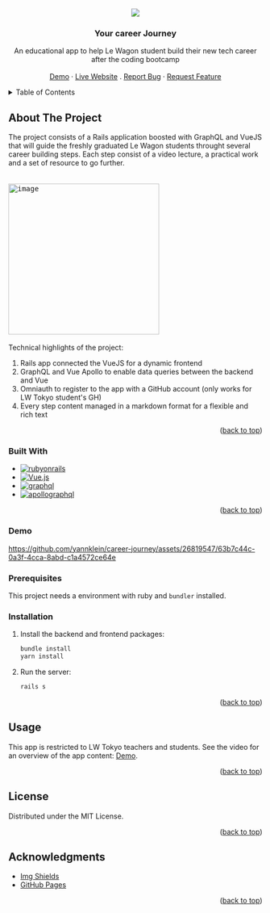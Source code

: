 <a name="readme-top"></a>
<!-- PROJECT LOGO -->
<br />
<div align="center">
  <a href="https://github.com/yannklein/career-journey">
    <img src="https://github.com/yannklein/career-journey/assets/26819547/477adaea-43b2-4f6a-b767-01df3136ac34">
  </a>

  <h3 align="center">Your career Journey</h3>

  <p align="center">
    An educational app to help Le Wagon student build their new tech career after the coding bootcamp
    <br />
    <br />
    <a href="#demo">Demo</a>
    ·
    <a href="https://career-journey.herokuapp.com/">Live Website</a>
    .
    <a href="https://github.com/yannklein/nanikiro/issues">Report Bug</a>
    ·
    <a href="https://github.com/yannklein/nanikiro/issues">Request Feature</a>
  </p>
</div>



<!-- TABLE OF CONTENTS -->
<details>
  <summary>Table of Contents</summary>
  <ol>
    <li>
      <a href="#about-the-project">About The Project</a>
      <ul>
        <li><a href="#built-with">Built With</a></li>
        <li><a href="#demo">Demo</a></li>
      </ul>
    </li>
    <li>
      <a href="#getting-started">Getting Started</a>
      <ul>
        <li><a href="#prerequisites">Prerequisites</a></li>
        <li><a href="#installation">Installation</a></li>
      </ul>
    </li>
    <li><a href="#usage">Usage</a></li>
    <li><a href="#roadmap">Roadmap</a></li>
    <li><a href="#contributing">Contributing</a></li>
    <li><a href="#license">License</a></li>
    <li><a href="#acknowledgments">Acknowledgments</a></li>
  </ol>
</details>



<!-- ABOUT THE PROJECT -->
## About The Project

The project consists of a Rails application boosted with GraphQL and VueJS that will guide the freshly graduated Le Wagon students throught several career building steps. Each step consist of a video lecture, a practical work and a set of resource to go further. 
<br><br>
<kbd>  
  <img width="299" alt="image" src="https://github.com/yannklein/career-journey/assets/26819547/07b610ba-453b-47af-a101-092e3baf4b43">
</kbd>
<br><br>
Technical highlights of the project:
1. Rails app connected the VueJS for a dynamic frontend
2. GraphQL and Vue Apollo to enable data queries between the backend and Vue
3. Omniauth to register to the app with a GitHub account (only works for LW Tokyo student's GH)
4. Every step content managed in a markdown format for a flexible and rich text

<p align="right">(<a href="#readme-top">back to top</a>)</p>



### Built With
* [![rubyonrails][rubyonrails]][rubyonrails-url]
* [![Vue.js][Vue.js]][Vue-url]
* [![graphql][graphql]][graphql-url]
* [![apollographql][apollographql]][apollographql-url]

<p align="right">(<a href="#readme-top">back to top</a>)</p>

### Demo


https://github.com/yannklein/career-journey/assets/26819547/63b7c44c-0a3f-4cca-8abd-c1a4572ce64e






<!-- GETTING STARTED -->

### Prerequisites

This project needs a environment with ruby and `bundler` installed.

### Installation

1. Install the backend and frontend packages:
   ```sh
   bundle install
   yarn install
   ```
2. Run the server:
   ```sh
   rails s
   ``` 

<p align="right">(<a href="#readme-top">back to top</a>)</p>



<!-- USAGE EXAMPLES -->
## Usage

This app is restricted to LW Tokyo teachers and students.
See the video for an overview of the app content: <a href="#demo">Demo</a>.

<p align="right">(<a href="#readme-top">back to top</a>)</p>


<!-- LICENSE -->
## License

Distributed under the MIT License.

<p align="right">(<a href="#readme-top">back to top</a>)</p>



<!-- ACKNOWLEDGMENTS -->
## Acknowledgments

* [Img Shields](https://shields.io)
* [GitHub Pages](https://pages.github.com)

<p align="right">(<a href="#readme-top">back to top</a>)</p>



<!-- MARKDOWN LINKS & IMAGES -->
<!-- https://www.markdownguide.org/basic-syntax/#reference-style-links -->
[contributors-shield]: https://img.shields.io/github/contributors/othneildrew/Best-README-Template.svg?style=for-the-badge
[contributors-url]: https://github.com/othneildrew/Best-README-Template/graphs/contributors
[forks-shield]: https://img.shields.io/github/forks/othneildrew/Best-README-Template.svg?style=for-the-badge
[forks-url]: https://github.com/othneildrew/Best-README-Template/network/members
[stars-shield]: https://img.shields.io/github/stars/othneildrew/Best-README-Template.svg?style=for-the-badge
[stars-url]: https://github.com/othneildrew/Best-README-Template/stargazers
[issues-shield]: https://img.shields.io/github/issues/othneildrew/Best-README-Template.svg?style=for-the-badge
[issues-url]: https://github.com/othneildrew/Best-README-Template/issues
[license-shield]: https://img.shields.io/github/license/othneildrew/Best-README-Template.svg?style=for-the-badge
[license-url]: https://github.com/othneildrew/Best-README-Template/blob/master/LICENSE.txt
[linkedin-shield]: https://img.shields.io/badge/-LinkedIn-black.svg?style=for-the-badge&logo=linkedin&colorB=555
[linkedin-url]: https://linkedin.com/in/othneildrew
[product-screenshot]: images/screenshot.png
[Next.js]: https://img.shields.io/badge/next.js-000000?style=for-the-badge&logo=nextdotjs&logoColor=white
[Next-url]: https://nextjs.org/
[React.js]: https://img.shields.io/badge/React-20232A?style=for-the-badge&logo=react&logoColor=61DAFB
[React-url]: https://reactjs.org/
[Vue.js]: https://img.shields.io/badge/Vue.js-35495E?style=for-the-badge&logo=vuedotjs&logoColor=4FC08D
[Vue-url]: https://vuejs.org/
[Angular.io]: https://img.shields.io/badge/Angular-DD0031?style=for-the-badge&logo=angular&logoColor=white
[Angular-url]: https://angular.io/
[Svelte.dev]: https://img.shields.io/badge/Svelte-4A4A55?style=for-the-badge&logo=svelte&logoColor=FF3E00
[Svelte-url]: https://svelte.dev/
[Laravel.com]: https://img.shields.io/badge/Laravel-FF2D20?style=for-the-badge&logo=laravel&logoColor=white
[Laravel-url]: https://laravel.com
[Bootstrap.com]: https://img.shields.io/badge/Bootstrap-563D7C?style=for-the-badge&logo=bootstrap&logoColor=white
[Bootstrap-url]: https://getbootstrap.com
[JQuery.com]: https://img.shields.io/badge/jQuery-0769AD?style=for-the-badge&logo=jquery&logoColor=white
[JQuery-url]: https://jquery.com 
[Python]: https://img.shields.io/badge/Python-3776AB?style=for-the-badge&logo=python&logoColor=FFE466
[Python-url]: https://www.python.org
[ffmpeg]: https://img.shields.io/badge/ffmpeg-007808?style=for-the-badge&logo=ffmpeg&logoColor=black
[ffmpeg-url]: https://ffmpeg.org
[chrome]: https://img.shields.io/badge/Chrome%20Extension-lightgray?style=for-the-badge&logo=googlechrome&logoColor=FC521F
[chrome-url]: https://chromewebstore.google.com
[Flask]: https://img.shields.io/badge/flask-black?style=for-the-badge&logo=flask&logoColor=white
[Flask-url]: https://flask.palletsprojects.com/en/3.0.x/
[googletranslate]: https://img.shields.io/badge/googletranslate-4285F4?style=for-the-badge&logo=googletranslate&logoColor=white
[googletranslate-url]: https://cloud.google.com/translate
[openai]: https://img.shields.io/badge/WhisperAI-4285F4?style=for-the-badge&logo=openai&logoColor=white
[openai-url]: https://openai.com/research/whisper
[rubyonrails]: https://img.shields.io/badge/Ruby%20on%20Rails-D30001?style=for-the-badge&logo=rubyonrails&logoColor=black
[rubyonrails-url]: https://rubyonrails.org/
[graphql]: https://img.shields.io/badge/graphql-F0F3F4?style=for-the-badge&logo=graphql&logoColor=E10098
[graphql-url]: https://graphql.org/
[apollographql]: https://img.shields.io/badge/Vue%20Apollo-FEEADB?style=for-the-badge&logo=apollographql&logoColor=311C87
[apollographql-url]: https://apollographql.org/
